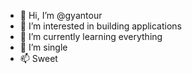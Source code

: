 - 👋 Hi, I’m @gyantour
- 👀 I’m interested in building applications
- 🌱 I’m currently learning everything
- 💞️ I’m single
- 📫 Sweet

<!---
gyantour/gyantour is a ✨ special ✨ repository because its `README.md` (this file) appears on your GitHub profile.
You can click the Preview link to take a look at your changes.
--->
